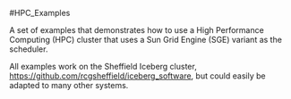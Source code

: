 #HPC_Examples

A set of examples that demonstrates how to use a High Performance Computing (HPC) cluster that uses a Sun Grid Engine (SGE) variant as the scheduler.

All examples work on the Sheffield Iceberg cluster, https://github.com/rcgsheffield/iceberg_software,  but could easily be adapted to many other systems.
